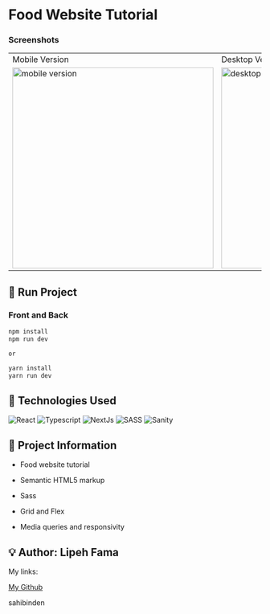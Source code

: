 #  Food Website Tutorial


### Screenshots

<table>
  <tr>
    <td>Mobile Version</td>
    <td>Desktop Version</td>
  </tr>
  <tr valign="top">
    <td> <img src="https://user-images.githubusercontent.com/91050670/229861805-83da1c6e-045f-42b0-a3e3-eebab6881eb2.png" alt="mobile version" widht=450 height=400  /></td>
    <td><img src="https://user-images.githubusercontent.com/91050670/229860513-578d6718-1381-4e9f-a2a0-24d78acf14ae.png" alt="desktop version" width=800 height=400 /></td>
  </tr>
</table>


## :rocket: Run Project

### Front and Back

```bash
npm install
npm run dev

or

yarn install
yarn run dev
```

## :wrench: Technologies Used
![React](https://img.shields.io/badge/react-%2320232a.svg?style=for-the-badge&logo=react&logoColor=%2361DAFB)
![Typescript](https://img.shields.io/badge/TypeScript-007ACC?style=for-the-badge&logo=typescript&logoColor=white)
![NextJs](https://img.shields.io/badge/next.js-000000?style=for-the-badge&logo=nextdotjs&logoColor=white)
![SASS](https://img.shields.io/badge/Sass-CC6699?style=for-the-badge&logo=sass&logoColor=white)
![Sanity](https://img.shields.io/badge/Sanity-f03f2e?style=for-the-badge&logo=sahibinden&logoColor=white)

## :book: Project Information
- Food website tutorial

- Semantic HTML5 markup

- Sass

- Grid and Flex

- Media queries and responsivity


## :bulb: Author: Lipeh Fama
   My links:
   <p><a href="https://github.com/FelipeFama">My Github</a></p>
   
sahibinden

